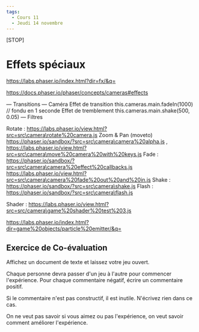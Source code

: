 ```yaml
---
tags:
  - Cours 11
  - Jeudi 14 novembre
---
```


[STOP]

# Effets spéciaux
<https://labs.phaser.io/index.html?dir=fx/&q=>

https://docs.phaser.io/phaser/concepts/cameras#effects

— Transitions
— Caméra
   Effet de transition
   this.cameras.main.fadeIn(1000)  // fondu en 1 seconde
   Effet de tremblement
   this.cameras.main.shake(500, 0.05)
— Filtres

Rotate : <https://labs.phaser.io/view.html?src=src\camera\rotate%20camera.js>
Zoom & Pan (moveto) <https://phaser.io/sandbox/?src=src\camera\camera%20alpha.js> , <https://labs.phaser.io/view.html?src=src\camera\move%20camera%20with%20keys.js>
Fade : <https://phaser.io/sandbox/?src=src\camera\camera%20effect%20callbacks.js>
        <https://labs.phaser.io/view.html?src=src\camera\camera%20fade%20out%20and%20in.js>
Shake : <https://phaser.io/sandbox/?src=src\camera\shake.js>
Flash : <https://phaser.io/sandbox/?src=src\camera\flash.js>

Shader :
<https://labs.phaser.io/view.html?src=src/camera\game%20shader%20test%203.js>

<https://labs.phaser.io/index.html?dir=game%20objects/particle%20emitter/&q=>

## Exercice de Co-évaluation

Affichez un document de texte et laissez votre jeu ouvert.

Chaque personne devra passer d'un jeu à l'autre pour commencer l'expérience. Pour chaque commentaire négatif, écrire un commentaire positif.

Si le commentaire n'est pas constructif, il est inutile. N'écrivez rien dans ce cas.

On ne veut pas savoir si vous aimez ou pas l'expérience, on veut savoir comment améliorer l'expérience.
